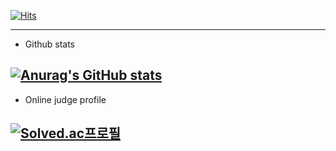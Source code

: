 [![Hits](https://hits.seeyoufarm.com/api/count/incr/badge.svg?url=https%3A%2F%2Fgithub.com%2Fbbbjihan&count_bg=%2379C83D&title_bg=%23555555&icon=github.svg&icon_color=%23E7E7E7&title=Github&edge_flat=false)](https://hits.seeyoufarm.com)

---
* Github stats

[![Anurag's GitHub stats](https://github-readme-stats.vercel.app/api?username=bbbjihan)](https://github.com/bbbjihan/github-readme-stats)
---
* Online judge profile

[![Solved.ac프로필](http://mazassumnida.wtf/api/v2/generate_badge?boj=bbbjihan)](https://solved.ac/bbbjihan)
---
